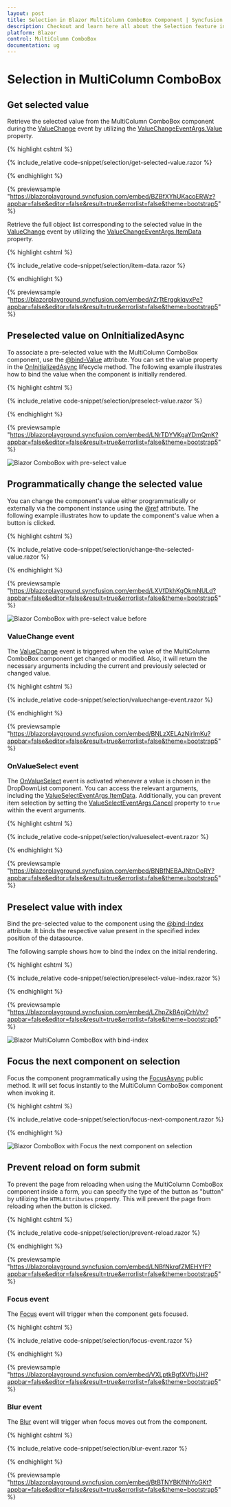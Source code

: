 ```yaml
---
layout: post
title: Selection in Blazor MultiColumn ComboBox Component | Syncfusion
description: Checkout and learn here all about the Selection feature in Syncfusion Blazor MultiColumn ComboBox component and more.
platform: Blazor
control: MultiColumn ComboBox
documentation: ug
---
```


# Selection in MultiColumn ComboBox

## Get selected value

Retrieve the selected value from the MultiColumn ComboBox component during the [ValueChange](https://help.syncfusion.com/cr/blazor/Syncfusion.Blazor.MultiColumnComboBox.SfMultiColumnComboBox-2.html#Syncfusion_Blazor_MultiColumnComboBox_SfMultiColumnComboBox_2_ValueChange) event by utilizing the [ValueChangeEventArgs.Value](https://help.syncfusion.com/cr/blazor/Syncfusion.Blazor.MultiColumnComboBox.ValueChangeEventArgs-2.html#Syncfusion_Blazor_MultiColumnComboBox_ValueChangeEventArgs_2_Value) property.

{% highlight cshtml %}

{% include_relative code-snippet/selection/get-selected-value.razor %}

{% endhighlight %}

{% previewsample "https://blazorplayground.syncfusion.com/embed/BZBfXYhUKacoERWz?appbar=false&editor=false&result=true&errorlist=false&theme=bootstrap5" %}

Retrieve the full object list corresponding to the selected value in the [ValueChange](https://help.syncfusion.com/cr/blazor/Syncfusion.Blazor.MultiColumnComboBox.SfMultiColumnComboBox-2.html#Syncfusion_Blazor_MultiColumnComboBox_SfMultiColumnComboBox_2_ValueChange) event by utilizing the [ValueChangeEventArgs.ItemData](https://help.syncfusion.com/cr/blazor/Syncfusion.Blazor.MultiColumnComboBox.ValueChangeEventArgs-2.html#Syncfusion_Blazor_MultiColumnComboBox_ValueChangeEventArgs_2_ItemData) property.

{% highlight cshtml %}

{% include_relative code-snippet/selection/item-data.razor %}

{% endhighlight %}

{% previewsample "https://blazorplayground.syncfusion.com/embed/rZrTtErggklqvxPe?appbar=false&editor=false&result=true&errorlist=false&theme=bootstrap5" %}

## Preselected value on OnInitializedAsync

To associate a pre-selected value with the MultiColumn ComboBox component, use the [@bind-Value](https://help.syncfusion.com/cr/blazor/Syncfusion.Blazor.MultiColumnComboBox.SfMultiColumnComboBox-2.html#Syncfusion_Blazor_MultiColumnComboBox_SfMultiColumnComboBox_2_Value) attribute. You can set the value property in the [OnInitializedAsync](https://learn.microsoft.com/en-us/aspnet/core/blazor/components/lifecycle?view=aspnetcore-6.0#component-initialization-oninitializedasync) lifecycle method. The following example illustrates how to bind the value when the component is initially rendered.

{% highlight cshtml %}

{% include_relative code-snippet/selection/preselect-value.razor %}

{% endhighlight %}

{% previewsample "https://blazorplayground.syncfusion.com/embed/LNrTDYVKgaYDmQmK?appbar=false&editor=false&result=true&errorlist=false&theme=bootstrap5" %}

![Blazor ComboBox with pre-select value](./images/selection/blazor_combobox_preselect-value.png)

## Programmatically change the selected value

You can change the component's value either programmatically or externally via the component instance using the [@ref](https://learn.microsoft.com/en-us/aspnet/core/mvc/views/razor?view=aspnetcore-7.0#ref) attribute. The following example illustrates how to update the component's value when a button is clicked.

{% highlight cshtml %}

{% include_relative code-snippet/selection/change-the-selected-value.razor %}

{% endhighlight %}

{% previewsample "https://blazorplayground.syncfusion.com/embed/LXVfDkhKgOkmNULd?appbar=false&editor=false&result=true&errorlist=false&theme=bootstrap5" %}

![Blazor ComboBox with pre-select value before](./images/selection/blazor_combobox_changing-selected-value.gif)

### ValueChange event

The [ValueChange](https://help.syncfusion.com/cr/blazor/Syncfusion.Blazor.MultiColumnComboBox.SfMultiColumnComboBox-2.html#Syncfusion_Blazor_MultiColumnComboBox_SfMultiColumnComboBox_2_ValueChange) event is triggered when the value of the MultiColumn ComboBox component get changed or modified. Also, it will return the necessary arguments including the current and previously selected or changed value.

{% highlight cshtml %}

{% include_relative code-snippet/selection/valuechange-event.razor %}

{% endhighlight %}

{% previewsample "https://blazorplayground.syncfusion.com/embed/BNLzXELAzNjrImKu?appbar=false&editor=false&result=true&errorlist=false&theme=bootstrap5" %}

### OnValueSelect event 

The [OnValueSelect](https://help.syncfusion.com/cr/blazor/Syncfusion.Blazor.MultiColumnComboBox.SfMultiColumnComboBox-2.html#Syncfusion_Blazor_MultiColumnComboBox_SfMultiColumnComboBox_2_OnValueSelect) event is activated whenever a value is chosen in the DropDownList component. You can access the relevant arguments, including the [ValueSelectEventArgs.ItemData](https://help.syncfusion.com/cr/blazor/Syncfusion.Blazor.MultiColumnComboBox.ValueChangeEventArgs-2.html#Syncfusion_Blazor_MultiColumnComboBox_ValueChangeEventArgs_2_ItemData). Additionally, you can prevent item selection by setting the [ValueSelectEventArgs.Cancel](https://help.syncfusion.com/cr/blazor/Syncfusion.Blazor.MultiColumnComboBox.ValueChangeEventArgs-2.html#Syncfusion_Blazor_MultiColumnComboBox_ValueChangeEventArgs_2_Cancel) property to `true` within the event arguments.

{% highlight cshtml %}

{% include_relative code-snippet/selection/valueselect-event.razor %}

{% endhighlight %}

{% previewsample "https://blazorplayground.syncfusion.com/embed/BNBfNEBAJNtnOoRY?appbar=false&editor=false&result=true&errorlist=false&theme=bootstrap5" %}

## Preselect value with index

Bind the pre-selected value to the component using the [@bind-Index](https://help.syncfusion.com/cr/blazor/Syncfusion.Blazor.MultiColumnComboBox.SfMultiColumnComboBox-2.html#Syncfusion_Blazor_MultiColumnComboBox_SfMultiColumnComboBox_2_Value) attribute. It binds the respective value present in the specified index position of the datasource.

The following sample shows how to bind the index on the initial rendering.

{% highlight cshtml %}

{% include_relative code-snippet/selection/preselect-value-index.razor %}

{% endhighlight %}

{% previewsample "https://blazorplayground.syncfusion.com/embed/LZhpZkBApjCrhVtv?appbar=false&editor=false&result=true&errorlist=false&theme=bootstrap5" %}

![Blazor MultiColumn ComboBox with bind-index](./images/selection/blazor_combobox_preselect-value-index.png)

<!-- ## Autofill the selected value

The [Autofill]() property determines if the component's input field will automatically suggest and complete the first matching item as the user types, drawing from the component's data source. If there are no matches, the input field will remain unchanged, and no further action will take place. By default, the `Autofill` setting is set to `false`.

{% highlight Razor %}

{% include_relative code-snippet/selection/auto-fill.razor %}

{% endhighlight %} -->

<!-- ## Get selected item by value

Get the entire object belonging to the value selected in the component using the [GetDataByValue]() method.

{% highlight cshtml %}

{% include_relative code-snippet/selection/get-selected-item-by-value.razor %}

{% endhighlight %} -->

## Focus the next component on selection

Focus the component programmatically using the [FocusAsync](https://help.syncfusion.com/cr/blazor/Syncfusion.Blazor.MultiColumnComboBox.SfMultiColumnComboBox-2.html#Syncfusion_Blazor_MultiColumnComboBox_SfMultiColumnComboBox_2_FocusAsync) public method. It will set focus instantly to the MultiColumn ComboBox component when invoking it. 

{% highlight cshtml %}

{% include_relative code-snippet/selection/focus-next-component.razor %}

{% endhighlight %}

![Blazor ComboBox with Focus the next component on selection](./images/selection/blazor_combobox_focus-next-component.gif)

<!-- ## Programmatically clear the selected value

To programmatically reset the value of the MultiColumn ComboBox, you can utilize the [ClearAsync]() method. This method removes any selected values from the SfComboBox<TValue, TItem> component and sets both the [Value](https://help.syncfusion.com/cr/blazor/Syncfusion.Blazor.MultiColumnComboBox.SfMultiColumnComboBox-2.html#Syncfusion_Blazor_MultiColumnComboBox_SfMultiColumnComboBox_2_Value) and [Index](https://help.syncfusion.com/cr/blazor/Syncfusion.Blazor.MultiColumnComboBox.SfMultiColumnComboBox-2.html#Syncfusion_Blazor_MultiColumnComboBox_SfMultiColumnComboBox_2_Index) properties to null.

{% highlight cshtml %}

{% include_relative code-snippet/selection/programmatically-clear-value.razor %}

{% endhighlight %} -->

## Prevent reload on form submit

To prevent the page from reloading when using the MultiColumn ComboBox component inside a form, you can specify the type of the button as "button" by utilizing the `HTMLAttributes` property. This will prevent the page from reloading when the button is clicked.

{% highlight cshtml %}

{% include_relative code-snippet/selection/prevent-reload.razor %}

{% endhighlight %}

{% previewsample "https://blazorplayground.syncfusion.com/embed/LNBfNkrqfZMEHYfF?appbar=false&editor=false&result=true&errorlist=false&theme=bootstrap5" %}

<!-- ## Programmatically trigger onChange event

Trigger the [ValueChange](https://help.syncfusion.com/cr/blazor/Syncfusion.Blazor.MultiColumnComboBox.SfMultiColumnComboBox-2.html#Syncfusion_Blazor_MultiColumnComboBox_SfMultiColumnComboBox_2_ValueChange) event manually by using the instance (taken from @ref attribute) of the component. In the following example, the `ValueChange` event is invoked inside the `Created` event handler. As per the following code, it will trigger once the component is created or rendered on the page.

{% highlight cshtml %}

{% include_relative code-snippet/selection/trigger-change-event.razor %}

{% endhighlight %} -->

<!-- ## Programmatically focus in and focus out the component

In order to trigger the `FocusAsync(https://help.syncfusion.com/cr/blazor/Syncfusion.Blazor.MultiColumnComboBox.SfMultiColumnComboBox-2.html#Syncfusion_Blazor_MultiColumnComboBox_SfMultiColumnComboBox_2_FocusAsync)` and `FocusOutAsync()` methods using the instance of the MultiColumn ComboBox, you can use buttons. You can bind the click event of the button to the `FocusAsync(https://help.syncfusion.com/cr/blazor/Syncfusion.Blazor.MultiColumnComboBox.SfMultiColumnComboBox-2.html#Syncfusion_Blazor_MultiColumnComboBox_SfMultiColumnComboBox_2_FocusAsync)` and `FocusOutAsync()` methods. When the button is clicked, it triggers the corresponding method on the MultiColumn ComboBox.

{% highlight Razor %}

{% include_relative code-snippet/selection/focus-method.razor %}

{% endhighlight %}

While focusing and focus out the following event get triggered. -->

### Focus event

The [Focus](https://help.syncfusion.com/cr/blazor/Syncfusion.Blazor.MultiColumnComboBox.SfMultiColumnComboBox-2.html#Syncfusion_Blazor_MultiColumnComboBox_SfMultiColumnComboBox_2_Focus) event will trigger when the component gets focused. 

{% highlight cshtml %}

{% include_relative code-snippet/selection/focus-event.razor %}

{% endhighlight %}

{% previewsample "https://blazorplayground.syncfusion.com/embed/VXLptkBgfXVfbjJH?appbar=false&editor=false&result=true&errorlist=false&theme=bootstrap5" %}

### Blur event

The [Blur](https://help.syncfusion.com/cr/blazor/Syncfusion.Blazor.MultiColumnComboBox.SfMultiColumnComboBox-2.html#Syncfusion_Blazor_MultiColumnComboBox_SfMultiColumnComboBox_2_Blur) event will trigger when focus moves out from the component. 

{% highlight cshtml %}

{% include_relative code-snippet/selection/blur-event.razor %}

{% endhighlight %}

{% previewsample "https://blazorplayground.syncfusion.com/embed/BtBTNYBKfNhYoGKt?appbar=false&editor=false&result=true&errorlist=false&theme=bootstrap5" %}
